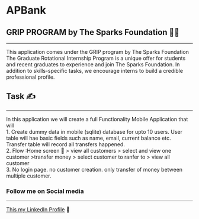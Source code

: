 # APBank
## GRIP PROGRAM by The Sparks Foundation :man_student:
<hr>
This application comes under the GRIP program by The Sparks Foundation
The Graduate Rotational Internship Program is a unique offer for students and recent graduates to experience and join The Sparks Foundation. In addition to skills-specific tasks, we encourage interns to build a credible professional profile.

## Task :writing_hand:	
<hr>
In this application we will create a full Functionality Mobile Application that will 
<br>1. Create dummy data in mobile (sqlite) database for upto 10 users. User table will hae basic fields such as name, email, current balance etc. Transfer table will record all transfers happened.
<br>2. Flow :Home screen 🏡 > view all customers > select and view one customer >transfer money > select customer to ranfer to > view all customer
<br>3. No login page. no customer creation. only transfer of money between multiple customer.

### Follow me on Social media 
<hr>

[This my LinkedIn Profile](https://www.linkedin.com/in/ankitprakashprogrammer "LinkedIn profile") :iphone:



